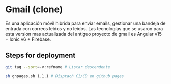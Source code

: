# Gmail (clone)

Es una aplicación móvil hibrida para enviar emails, gestionar una bandeja de entrada con correos leídos y no leidos. Las tecnologías que se usaron para esta version mas actualizada del antiguo proyecto de gmail es Angular v15 + Ionic v6 + Firebase.

## Steps for deployment

```bash
git tag --sort=-v:refname # Listar descendente
```

```bash
sh ghpages.sh 1.1.1 # Disptach CI/CD en github pages
```
